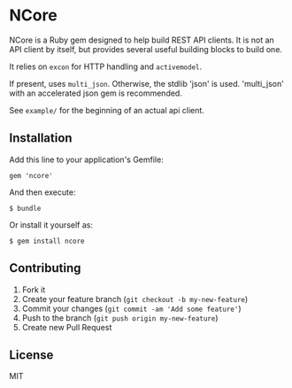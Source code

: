 # NCore

NCore is a Ruby gem designed to help build REST API clients. It is not an API
client by itself, but provides several useful building blocks to build one.

It relies on `excon` for HTTP handling and `activemodel`.

If present, uses `multi_json`. Otherwise, the stdlib 'json' is used.
'multi_json' with an accelerated json gem is recommended.

See `example/` for the beginning of an actual api client.


## Installation

Add this line to your application's Gemfile:

    gem 'ncore'

And then execute:

    $ bundle

Or install it yourself as:

    $ gem install ncore


## Contributing

1. Fork it
2. Create your feature branch (`git checkout -b my-new-feature`)
3. Commit your changes (`git commit -am 'Add some feature'`)
4. Push to the branch (`git push origin my-new-feature`)
5. Create new Pull Request


## License

MIT
